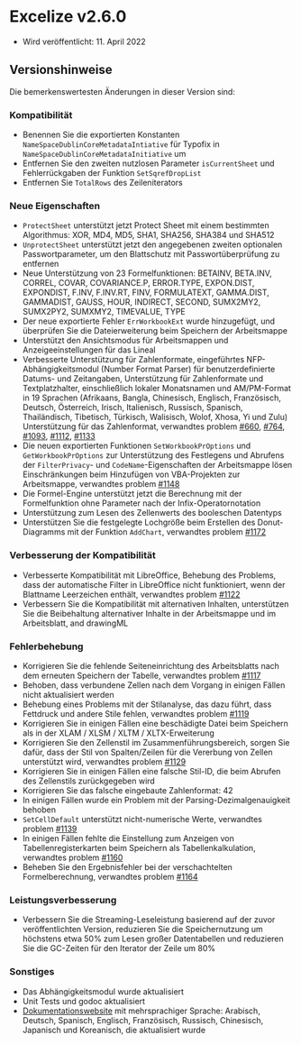 # Excelize v2.6.0

* Wird veröffentlicht: 11. April 2022

## Versionshinweise

Die bemerkenswertesten Änderungen in dieser Version sind:

### Kompatibilität

* Benennen Sie die exportierten Konstanten `NameSpaceDublinCoreMetadataIntiative` für Typofix in `NameSpaceDublinCoreMetadataInitiative` um
* Entfernen Sie den zweiten nutzlosen Parameter `isCurrentSheet` und Fehlerrückgaben der Funktion `SetSqrefDropList`
* Entfernen Sie `TotalRows` des Zeileniterators

### Neue Eigenschaften

* `ProtectSheet` unterstützt jetzt Protect Sheet mit einem bestimmten Algorithmus: XOR, MD4, MD5, SHA1, SHA256, SHA384 und SHA512
* `UnprotectSheet` unterstützt jetzt den angegebenen zweiten optionalen Passwortparameter, um den Blattschutz mit Passwortüberprüfung zu entfernen
* Neue Unterstützung von 23 Formelfunktionen: BETAINV, BETA.INV, CORREL, COVAR, COVARIANCE.P, ERROR.TYPE, EXPON.DIST, EXPONDIST, F.INV, F.INV.RT, FINV, FORMULATEXT, GAMMA.DIST, GAMMADIST, GAUSS, HOUR, INDIRECT, SECOND, SUMX2MY2, SUMX2PY2, SUMXMY2, TIMEVALUE, TYPE
* Der neue exportierte Fehler `ErrWorkbookExt` wurde hinzugefügt, und überprüfen Sie die Dateierweiterung beim Speichern der Arbeitsmappe
* Unterstützt den Ansichtsmodus für Arbeitsmappen und Anzeigeeinstellungen für das Lineal
* Verbesserte Unterstützung für Zahlenformate, eingeführtes NFP-Abhängigkeitsmodul (Number Format Parser) für benutzerdefinierte Datums- und Zeitangaben, Unterstützung für Zahlenformate und Textplatzhalter, einschließlich lokaler Monatsnamen und AM/PM-Format in 19 Sprachen (Afrikaans, Bangla, Chinesisch, Englisch, Französisch, Deutsch, Österreich, Irisch, Italienisch, Russisch, Spanisch, Thailändisch, Tibetisch, Türkisch, Walisisch, Wolof, Xhosa, Yi und Zulu) Unterstützung für das Zahlenformat, verwandtes problem [#660](https://github.com/xuri/excelize/issues/660), [#764](https://github.com/xuri/excelize/issues/764), [#1093](https://github.com/xuri/excelize/issues/1093), [#1112](https://github.com/xuri/excelize/issues/1112), [#1133](https://github.com/xuri/excelize/issues/1133)
* Die neuen exportierten Funktionen `SetWorkbookPrOptions` und `GetWorkbookPrOptions` zur Unterstützung des Festlegens und Abrufens der `FilterPrivacy`- und `CodeName`-Eigenschaften der Arbeitsmappe lösen Einschränkungen beim Hinzufügen von VBA-Projekten zur Arbeitsmappe, verwandtes problem [#1148](https://github.com/xuri/excelize/issues/1148)
* Die Formel-Engine unterstützt jetzt die Berechnung mit der Formelfunktion ohne Parameter nach der Infix-Operatornotation
* Unterstützung zum Lesen des Zellenwerts des booleschen Datentyps
* Unterstützen Sie die festgelegte Lochgröße beim Erstellen des Donut-Diagramms mit der Funktion `AddChart`, verwandtes problem [#1172](https://github.com/xuri/excelize/issues/1172)

### Verbesserung der Kompatibilität

* Verbesserte Kompatibilität mit LibreOffice, Behebung des Problems, dass der automatische Filter in LibreOffice nicht funktioniert, wenn der Blattname Leerzeichen enthält, verwandtes problem [#1122](https://github.com/xuri/excelize/issues/1122)
* Verbessern Sie die Kompatibilität mit alternativen Inhalten, unterstützen Sie die Beibehaltung alternativer Inhalte in der Arbeitsmappe und im Arbeitsblatt, and drawingML

### Fehlerbehebung

* Korrigieren Sie die fehlende Seiteneinrichtung des Arbeitsblatts nach dem erneuten Speichern der Tabelle, verwandtes problem [#1117](https://github.com/xuri/excelize/issues/1117)
* Behoben, dass verbundene Zellen nach dem Vorgang in einigen Fällen nicht aktualisiert werden
* Behebung eines Problems mit der Stilanalyse, das dazu führt, dass Fettdruck und andere Stile fehlen, verwandtes problem [#1119](https://github.com/xuri/excelize/issues/1119)
* Korrigieren Sie in einigen Fällen eine beschädigte Datei beim Speichern als in der XLAM / XLSM / XLTM / XLTX-Erweiterung
* Korrigieren Sie den Zellenstil im Zusammenführungsbereich, sorgen Sie dafür, dass der Stil von Spalten/Zeilen für die Vererbung von Zellen unterstützt wird, verwandtes problem [#1129](https://github.com/xuri/excelize/issues/1129)
* Korrigieren Sie in einigen Fällen eine falsche Stil-ID, die beim Abrufen des Zellenstils zurückgegeben wird
* Korrigieren Sie das falsche eingebaute Zahlenformat: 42
* In einigen Fällen wurde ein Problem mit der Parsing-Dezimalgenauigkeit behoben
* `SetCellDefault` unterstützt nicht-numerische Werte, verwandtes problem [#1139](https://github.com/xuri/excelize/issues/1139)
* In einigen Fällen fehlte die Einstellung zum Anzeigen von Tabellenregisterkarten beim Speichern als Tabellenkalkulation, verwandtes problem [#1160](https://github.com/xuri/excelize/issues/1160)
* Beheben Sie den Ergebnisfehler bei der verschachtelten Formelberechnung, verwandtes problem [#1164](https://github.com/xuri/excelize/issues/1164)

### Leistungsverbesserung

* Verbessern Sie die Streaming-Leseleistung basierend auf der zuvor veröffentlichten Version, reduzieren Sie die Speichernutzung um höchstens etwa 50% zum Lesen großer Datentabellen und reduzieren Sie die GC-Zeiten für den Iterator der Zeile um 80%

### Sonstiges

* Das Abhängigkeitsmodul wurde aktualisiert
* Unit Tests und godoc aktualisiert
* [Dokumentationswebsite](https://xuri.me/excelize) mit mehrsprachiger Sprache: Arabisch, Deutsch, Spanisch, Englisch, Französisch, Russisch, Chinesisch, Japanisch und Koreanisch, die aktualisiert wurde
